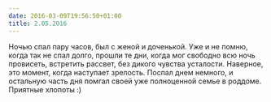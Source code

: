 ```yaml
---
date: 2016-03-09T19:56:50+01:00
title: 2.05.2016
---
```


Ночью спал пару часов, был с женой и доченькой. Уже и не помню, когда так не спал долго, прошли те дни, когда мог свободно всю ночь провисеть, встретить рассвет, без дикого чувства усталости. Наверное, это момент, когда наступает зрелость. Поспал днем немного, и остальную часть дня помгал своей уже полноценной семье в роддоме. Приятные хлопоты :)